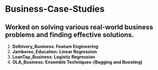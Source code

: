 # Business-Case-Studies
## Worked on solving various real-world business problems and finding effective solutions.
 1. **Delhivery_Business: Feature Engineering**
 2. **Jamboree_Education: Linear Regression**
 3. **LoanTap_Business: Logistic Regression**
 4. **OLA_Business: Ensemble Techniques-(Bagging and Boosting)**

